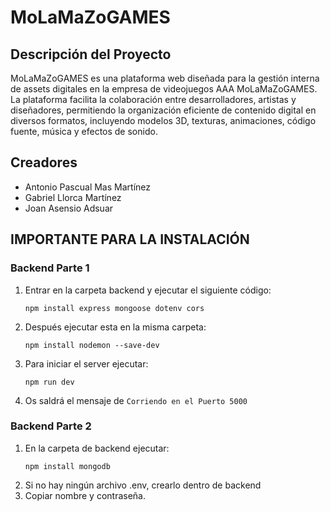 # MoLaMaZoGAMES
## Descripción del Proyecto
MoLaMaZoGAMES es una plataforma web diseñada para la gestión interna de assets digitales en la empresa de videojuegos AAA MoLaMaZoGAMES. La plataforma facilita la colaboración entre desarrolladores, artistas y diseñadores, permitiendo la organización eficiente de contenido digital en diversos formatos, incluyendo modelos 3D, texturas, animaciones, código fuente, música y efectos de sonido.
## Creadores
- Antonio Pascual Mas Martínez
- Gabriel Llorca Martínez
- Joan Asensio Adsuar


## IMPORTANTE PARA LA INSTALACIÓN
### Backend Parte 1
1. Entrar en la carpeta backend y ejecutar el siguiente código:
    ```terminal
    npm install express mongoose dotenv cors
    ```
2. Después ejecutar esta en la misma carpeta:
    ```terminal
    npm install nodemon --save-dev
    ```
3. Para iniciar el server ejecutar:
    ```terminal
    npm run dev
    ```
4. Os saldrá el mensaje de `Corriendo en el Puerto 5000`


### Backend Parte 2

1. En la carpeta de backend ejecutar:
    ```terminal
    npm install mongodb
    ```
2. Si no hay ningún archivo .env, crearlo dentro de backend
3. Copiar nombre y contraseña.